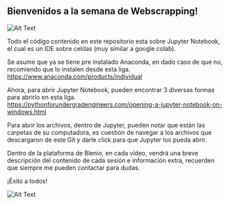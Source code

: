 ## Bienvenidos a la semana de Webscrapping!

![Alt Text](https://media1.tenor.com/images/743df11bb5b286f4229652f2c15c2487/tenor.gif)

Todo el código contenido en este repositorio esta sobre Jupyter Notebook, el cual es un IDE sobre celdas (muy similar a google colab).

Se asume que ya se tiene pre instalado Anaconda, en dado caso de que no, recomiendo que lo instalen desde esta liga.
https://www.anaconda.com/products/individual

Ahora, para abrir Jupyter Notebook, pueden encontrar 3 diversas formas para abrirlo en esta liga.
https://pythonforundergradengineers.com/opening-a-jupyter-notebook-on-windows.html

Para abrir los archivos, dentro de Jupyter, pueden notar que están las carpetas de su computadora, es cuestión de navegar a los archivos que descargaron de este
Git y darle click para que Jupyter los pueda abrir.

Dentro de la plataforma de Blenio, en cada vídeo, vendrá una breve descripción del contenido de cada sesión e información extra, recuerden que siempre me pueden
contactar para dudas.

¡Éxito a todos!

![Alt Text](https://media1.tenor.com/images/615b30e1321ac97e8dbea99a225bf00e/tenor.gif)
